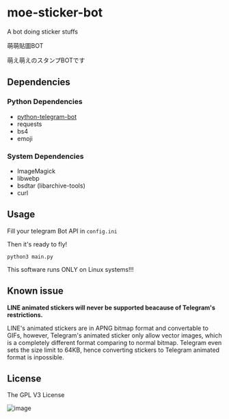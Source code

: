 # moe-sticker-bot
A bot doing sticker stuffs

萌萌貼圖BOT

萌え萌えのスタンプBOTです


## Dependencies
### Python Dependencies
* [python-telegram-bot](https://github.com/python-telegram-bot/python-telegram-bot)
* requests
* bs4
* emoji


### System Dependencies
* ImageMagick
* libwebp
* bsdtar (libarchive-tools)
* curl

## Usage
Fill your telegram Bot API in `config.ini`

Then it's ready to fly!

`python3 main.py`

This software runs ONLY on Linux systems!!!

## Known issue
__LINE animated stickers will never be supported beacause of Telegram's restrictions.__

LINE's animated stickers are in APNG bitmap format and convertable to GIFs, however,
Telegram's animated sticker only allow vector images, which is a completely different
format comparing to normal bitmap. Telegram even sets the size limit to 64KB, hence
converting stickers to Telegram animated format is inpossible.

## License
The GPL V3 License

![image](http://www.gnu.org/graphics/gplv3-127x51.png)
